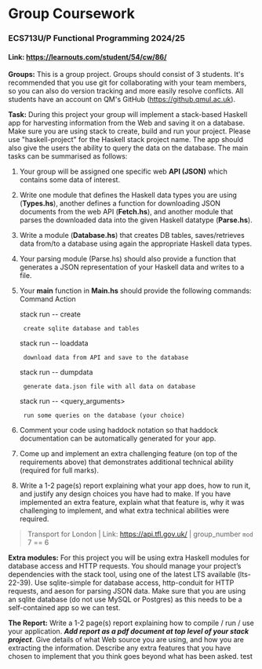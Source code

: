 # Group Coursework
### ECS713U/P Functional Programming 2024/25
#### Link: https://learnouts.com/student/54/cw/86/

**Groups:** This is a group project. Groups should consist of 3 students. It's recommended that you use git for collaborating with your team members, so you can also do version tracking and more easily resolve conflicts. All students have an account on QM's GitHub (https://github.qmul.ac.uk).

**Task:** During this project your group will implement a stack-based Haskell app for harvesting information from the Web and saving it on a database. Make sure you are using stack to create, build and run your project. Please use "haskell-project" for the Haskell stack project name. The app should also give the users the ability to query the data on the database. The main tasks can be summarised as follows:

1. Your group will be assigned one specific web **API (JSON)** which contains some data of interest.
2. Write one module that defines the Haskell data types you are using (**Types.hs**), another defines a function for downloading JSON documents from the web API (**Fetch.hs**), and another module that parses the downloaded data into the given Haskell datatype (**Parse.hs**).
3. Write a module (**Database.hs**) that creates DB tables, saves/retrieves data from/to a database using again the appropriate Haskell data types.
4. Your parsing module (Parse.hs) should also provide a function that generates a JSON representation of your Haskell data and writes to a file.
5. Your **main** function in **Main.hs** should provide the following commands:
    Command 	Action

    stack run -- create

    	create sqlite database and tables

    stack run -- loaddata

    	download data from API and save to the database

    stack run -- dumpdata

    	generate data.json file with all data on database

    stack run -- <query> <query_arguments>

    	run some queries on the database (your choice)

6. Comment your code using haddock notation so that haddock documentation can be automatically generated for your app.
7. Come up and implement an extra challenging feature (on top of the requirements above) that demonstrates additional technical ability (required for full marks).
8. Write a 1-2 page(s) report explaining what your app does, how to run it, and justify any design choices you have had to make. If you have implemented an extra feature, explain what that feature is, why it was challenging to implement, and what extra technical abilities were required.

> Transport for London | Link: 	https://api.tfl.gov.uk/ 	| group_number `mod` 7 == 6

**Extra modules:** For this project you will be using extra Haskell modules for database access and HTTP requests. You should manage your project’s dependencies with the stack tool, using one of the latest LTS available (lts-22-39). Use sqlite-simple for database access, http-conduit for HTTP requests, and aeson for parsing JSON data. Make sure that you are using an sqlite database (do not use MySQL or Postgres) as this needs to be a self-contained app so we can test.

**The Report:** Write a 1-2 page(s) report explaining how to compile / run / use your application. ***Add report as a pdf document at top level of your stack project***. Give details of what Web source you are using, and how you are extracting the information. Describe any extra features that you have chosen to implement that you think goes beyond what has been asked.
test